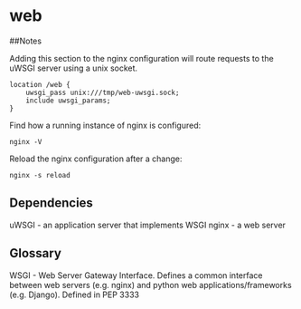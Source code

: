 # web

##Notes

Adding this section to the nginx configuration will route requests to the uWSGI server using a unix socket.

```
location /web {                                                                                                           
    uwsgi_pass unix:///tmp/web-uwsgi.sock;                                                                                
    include uwsgi_params;                                                                                                 
}
```

Find how a running instance of nginx is configured:

```
nginx -V
```

Reload the nginx configuration after a change:

```
nginx -s reload
```

## Dependencies

uWSGI - an application server that implements WSGI
nginx - a web server

## Glossary

WSGI - Web Server Gateway Interface. Defines a common interface between web servers (e.g. nginx) and python web applications/frameworks (e.g. Django). Defined in PEP 3333
